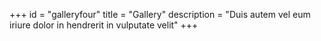 +++
id = "galleryfour"
title = "Gallery"
description = "Duis autem vel eum iriure dolor in hendrerit in vulputate velit"
+++
